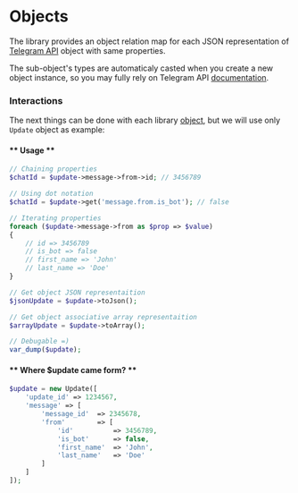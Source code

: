 # Objects

The library provides an object relation map for each JSON representation of [Telegram API](https://core.telegram.org/bots/api#available-types) object with same properties.

The sub-object's types are automaticaly casted when you create a new object instance, so you may fully rely on Telegram API [documentation](https://core.telegram.org/bots/api).

### Interactions

The next things can be done with each library [object](https://core.telegram.org/bots/api#available-types), but we will use only `Update` object as example:
<!-- tabs:start -->

#### ** Usage **

```php
// Chaining properties
$chatId = $update->message->from->id; // 3456789

// Using dot notation
$chatId = $update->get('message.from.is_bot'); // false

// Iterating properties
foreach ($update->message->from as $prop => $value)
{
    // id => 3456789
    // is_bot => false
    // first_name => 'John'
    // last_name => 'Doe'
}

// Get object JSON representaition
$jsonUpdate = $update->toJson();

// Get object associative array representaition
$arrayUpdate = $update->toArray();

// Debugable =)  
var_dump($update);
```

#### ** Where $update came form? **

```php
$update = new Update([
    'update_id' => 1234567,
    'message' => [
        'message_id'  => 2345678,
        'from'        => [
            'id'          => 3456789,
            'is_bot'      => false,
            'first_name'  => 'John',
            'last_name'   => 'Doe'
        ]
    ]
]);
```

<!-- tabs:end -->
